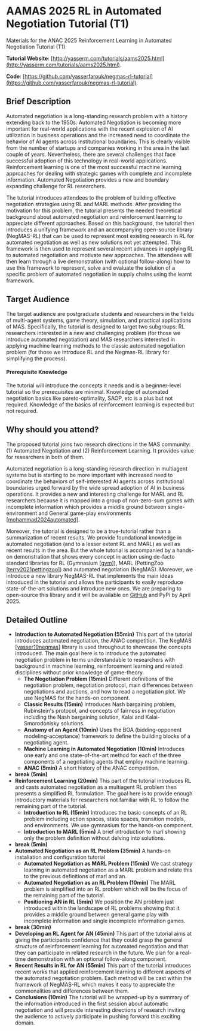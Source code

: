 # AAMAS 2025 RL in Automated Negotiation Tutorial (T1)
Materials for the ANAC 2025 Reinforcement Learning in Automated Negotiation Tutorial (T1)

**Tutorial Website**: [http://yasserm.com/tutorials/aams2025.html](http://yasserm.com/tutorials/aams2025.html).

**Code**: [https://github.com/yasserfarouk/negmas-rl-tutorial](https://github.com/yasserfarouk/negmas-rl-tutorial).

## Brief Description

Automated negotiation is a long-standing research problem with a history
extending back to the 1950s. Automated Negotiation is becoming more important
for real-world applications with the recent explosion of AI utilization in
business operations and the increased need to coordinate the behavior of AI
agents across institutional boundaries. This is clearly visible from the number
of startups and companies working in the area in the last couple of years.
Nevertheless, there are several challenges that face successful adoption of
this technology in real-world applications. Reinforcement learning is one of
the most successful machine learning approaches for dealing with strategic
games with complete and incomplete information. Automated Negotiation provides
a new and boundary expanding challenge for RL researchers.

The tutorial introduces attendees to the problem of building effective
negotiation strategies using RL and MARL methods. After providing the
motivation for this problem, the tutorial presents the needed theoretical
background about automated negotiation and reinforcement learning to appreciate
different approaches. Based on this background, the tutorial then introduces a
unifying framework and an accompanying open-source library (NegMAS-RL) that can
be used to represent most existing research in RL for automated negotiation as
well as new solutions not yet attempted. This framework is then used to
represent several recent advances in applying RL to automated negotiation and
motivate new approaches. The attendees will then learn through a live
demonstration (with optional follow-along) how to use this framework to
represent, solve and evaluate the solution of a specific problem of automated
negotiation in supply chains using the learnt framework.

## Target Audience

The target audience are postgraduate students and researchers in the fields of
multi-agent systems, game theory, simulation, and practical applications of
MAS. Specifically, the tutorial is designed to target two subgroups: RL
researchers interested in a new and challenging problem (for those we introduce
automated negotiation) and MAS researchers interested in applying machine
learning methods to the classic automated negotiation problem (for those we
introduce RL and the Negmas-RL library for simplifying the process).

#### Prerequisite Knowledge

The tutorial will introduce the concepts it needs and is a beginner-level
tutorial so the prerequisites are minimal. Knowledge of automated negotiation
basics like pareto-optimality, SAOP, etc is a plus but not required. Knowledge
of the basics of reinforcement learning is expected but not required.

## Why should you attend?

The proposed tutorial joins two research directions in the MAS community: (1)
Automated Negotiation and (2) Reinforcement Learning. It provides value for
researchers in both of them.

Automated negotiation is a long-standing research direction in multiagent
systems but is starting to be more important with increased need to coordinate
the behaviors of self-interested AI agents across institutional boundaries
urged forward by the wide spread adoption of AI in business operations. It
provides a new and interesting challenge for MARL and RL researchers because it
is mapped into a group of non-zero-sum games with incomplete information which
provides a middle ground between single-environment and General game-play
environments
[\[mohammad2024automated\]](https://link.springer.com/chapter/10.1007/978-3-031-77367-9_2).

Moreover, the tutorial is designed to be a true-tutorial rather than a
summarization of recent results. We provide foundational knowledge in automated
negotiation (and to a lesser extent RL and MARL) as well as recent results in
the area. But the whole tutorial is accompanied by a hands-on demonstration
that shows every concept in action using de-facto standard libraries for RL
(Gymnasium [\[gym\]](https://gymnasium.farama.org/)), MARL (PettingZoo
[\[terry2021pettingzoo\]](https://pettingzoo.farama.org/)) and automated
negotiation (NegMAS). Moreover, we introduce a new library NegMAS-RL that
implements the main ideas introduced in the tutorial and allows the
participants to easily reproduce state-of-the-art solutions and introduce new
ones. We are preparing to open-source this library and it will be available on
[GitHub](https://github.com/yasserfarouk/negmas-rl) and PyPi by April 2025.

## Detailed Outline

* **Introduction to Automated Negotiation (55min)** This part of the tutorial introduces automated negotiation, the ANAC competition. The NegMAS [\[yasser19negmas\]](https://link.springer.com/chapter/10.1007/978-981-16-0471-3_4) library is used throughout to showcase the concepts introduced. The main goal here is to introduce the automated negotiation problem in terms understandable to researchers with background in machine learning, reinforcement learning and related disciplines without prior knowledge of game-theory.
    * **The Negotiation Problem (15min)** Different definitions of the negotiation problem, negotiation protocol, main differences between negotiations and auctions, and how to read a negotiation plot. We use NegMAS for the hands-on component.
    * **Classic Results (15min)** Introduces Nash bargaining problem, Rubinstein's protocol, and concepts of fairness in negotiation including the Nash bargaining solution, Kalai and Kalai-Smorodonisky solutions.
    * **Anatomy of an Agent (10min)** Uses the BOA (bidding-opponent modeling-acceptance) framework to define the building blocks of a negotiating agent.
    * **Machine Learning in Automated Negotiation (10min)** Introduces one early and one state-of-the-art method for each of the three components of a negotiating agents that employ machine learning.
    * **ANAC (5min)** A short history of the ANAC competition.
* **break (5min)**
* **Reinforcement Learning (20min)** This part of the tutorial introduces RL and casts automated negotiation as a multiagent RL problem then presents a simplified RL formulation. The goal here is to provide enough introductory materials for researchers not familiar with RL to follow the remaining part of the tutorial.
    * **Introduction to RL (15min)** Introduces the basic concepts of an RL problem including action spaces, state spaces, transition models, and environments. We use gymnasium for the hands-on component.
    * **Introduction to MARL (5min)** A brief introduction to marl showing only the problem definition without delving into solutions.
* **break (5min)**
* **Automated Negotiation as an RL Problem (35min)** A hands-on installation and configuration tutorial
    * **Automated Negotiation as MARL Problem (15min)** We cast strategy learning in automated negotiation as a MARL problem and relate this to the previous definitions of marl and an.
    * **Automated Negotiation as an RL Problem (10min)** The MARL problem is simplified into an RL problem which will be the focus of the remaining part of the tutorial.
    * **Positioning AN in RL (5min)** We position the AN problem just introduced within the landscape of RL problems showing that it provides a middle ground between general game play with incomplete information and single incomplete information games.
* **break (30min)**
* **Developing an RL Agent for AN (45min)** This part of the tutorial aims at giving the participants confidence that they could grasp the general structure of reinforcement learning for automated negotiation and that they can participate in related research in the future. We plan for a real-time demonstration with an optional follow-along component.
* **Recent Results in RL for AN (55min)** This part of the tutorial introduces recent works that applied reinforcement learning to different aspects of the automated negotiation problem. Each method will be cast within the framework of NegMAS-RL which makes it easy to appreciate the commonalities and differences between them.
* **Conclusions (10min)** The tutorial will be wrapped-up by a summary of the information introduced in the first session about automatic negotiation and will provide interesting directions of research inviting the audience to actively participate in pushing forward this exciting domain.



